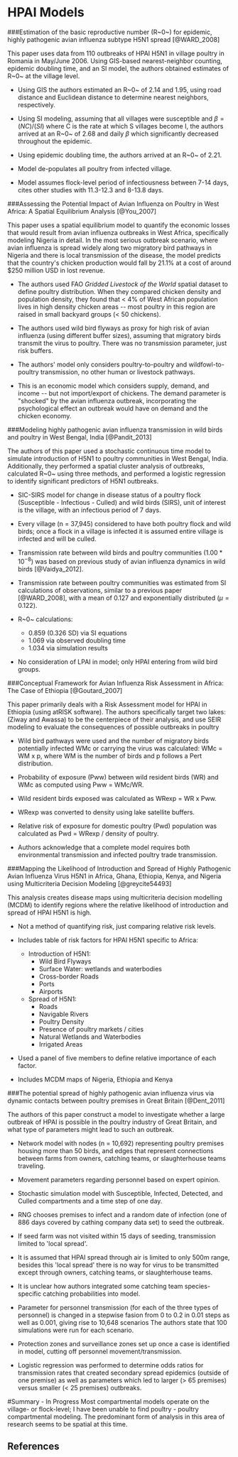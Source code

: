# HPAI Models



###Estimation of the basic reproductive number (R~0~) for epidemic, highly pathogenic avian influenza subtype H5N1 spread [@WARD_2008]  

This paper uses data from 110 outbreaks of HPAI H5N1 in village poultry in Romania in May/June 2006. Using GIS-based nearest-neighbor counting, epidemic doubling time, and an SI model, the authors obtained estimates of R~0~ at the village level. 

- Using GIS the authors estimated an R~0~ of 2.14 and 1.95, using road distance and Euclidean distance to determine nearest neighbors, respectively. 

- Using SI modeling, assuming that all villages were susceptible and $\beta = (NC)/(SI)$ where C is the rate at which S villages become I, the authors arrived at an R~0~ of 2.68 and daily $\beta$ which significantly decreased throughout the epidemic. 

- Using epidemic doubling time, the authors arrived at an R~0~ of 2.21.

- Model de-populates all poultry from infected village.

- Model assumes flock-level period of infectiousness between 7-14 days, cites other studies with 11.3-12.3 and 8-13.8 days.

###Assessing the Potential Impact of Avian Influenza on Poultry in West Africa: A Spatial Equilibrium Analysis [@You_2007]

This paper uses a spatial equilibrium model to quantify the economic losses that would result from avian influenza outbreaks in West Africa, specifically modeling Nigeria in detail. In the most serious outbreak scenario, where avian influenza is spread widely along two migratory bird pathways in Nigeria and there is local transmission of the disease, the model predicts that the country's chicken production would fall by 21.1% at a cost of around $250 million USD in lost revenue. 

- The authors used FAO *Gridded Livestock of the World* spatial dataset to define poultry distribution. When they compared chicken density and population density, they found that < 4% of West African population lives in high density chicken areas -- most poultry in this region are raised in small backyard groups (< 50 chickens).

- The authors used wild bird flyways as proxy for high risk of avian influenza (using different buffer sizes), assuming that migratory birds transmit the virus to poultry. There was no transmission parameter, just risk buffers.  

- The authors' model only considers poultry-to-poultry and wildfowl-to-poultry transmission, no other human or livestock pathways. 

- This is an economic model which considers supply, demand, and income -- but not import/export of chickens. The demand parameter is "shocked" by the avian influenza outbreak, incorporating the psychological effect an outbreak would have on demand and the chicken economy.

###Modeling highly pathogenic avian influenza transmission in wild birds and poultry in West Bengal, India [@Pandit_2013]

The authors of this paper used a stochastic continuous time model to simulate introduction of H5N1 to poultry communities in West Bengal, India. Additionally, they performed a spatial cluster analysis of outbreaks, calculated R~0~ using three methods, and performed a logistic regression to identify significant predictors of H5N1 outbreaks.

- SIC-SIRS model for change in disease status of a poultry flock (Susceptible - Infectious - Culled) and wild birds (SIRS), unit of interest is the village, with an infectious period of 7 days.  

- Every village (n = 37,945) considered to have both poultry flock and wild birds; once a flock in a village is infected it is assumed entire village is infected and will be culled. 

- Transmission rate between wild birds and poultry communities ($1.00 * 10^{-8}$) was based on previous study of avian influenza dynamics in wild birds [@Vaidya_2012].

- Transmission rate between poultry communities was estimated from SI calculations of observations, similar to a previous paper [@WARD_2008], with a mean of 0.127 and exponentially distributed ($\mu = 0.122$).

- R~0~ calculations: 
    - 0.859 (0.326 SD) via  SI equations
    - 1.069 via observed doubling time 
    - 1.034 via simulation results

- No consideration of LPAI in model; only HPAI entering from wild bird groups.

###Conceptual Framework for Avian Influenza Risk Assessment in Africa: The Case of Ethiopia [@Goutard_2007]

This paper primarily deals with a Risk Assessment model for HPAI in Ethiopia (using atRISK software). The authors specifically target two lakes: (Ziway and Awassa) to be the centerpiece of their analysis, and use SEIR modeling to evaluate the consequences of possible outbreaks in poultry

- Wild bird pathways were used and the number of migratory birds potentially infected WMc or carrying the virus was calculated: WMc = WM x p, where WM is the number of birds and p follows a Pert distribution. 

- Probability of exposure (Pww) between wild resident birds (WR) and WMc as computed using Pww = WMc/WR.

- Wild resident birds exposed was calculated as WRexp = WR x Pww.

- WRexp was converted to density using lake satellite buffers.

- Relative risk of exposure for domestic poultry (Pwd) population was calculated as Pwd = WRexp / density of poultry.

- Authors acknowledge that a complete model requires both environmental transmission and infected poultry trade transmission. 

###Mapping the Likelihood of Introduction and Spread of Highly Pathogenic Avian Influenza Virus H5N1 in Africa, Ghana, Ethiopia, Kenya, and Nigeria using Multicriteria Decision Modeling [@greycite54493]  

This analysis creates disease maps using multicriteria decision modelling (MCDM) to identify regions where the relative likelihood of introduction and spread of HPAI H5N1 is high. 

- Not a method of quantifying risk, just comparing relative risk levels. 

- Includes table of risk factors for HPAI H5N1 specific to Africa:
  - Introduction of H5N1:
    - Wild Bird Flyways
    - Surface Water: wetlands and waterbodies
    - Cross-border Roads
    - Ports
    - Airports
  - Spread of H5N1:
    - Roads
    - Navigable Rivers
    - Poultry Density
    - Presence of poultry markets / cities
    - Natural Wetlands and Waterbodies
    - Irrigated Areas
    
- Used a panel of five members to define relative importance of each factor.

- Includes MCDM maps of Nigeria, Ethiopia and Kenya

###The potential spread of highly pathogenic avian influenza virus via dynamic contacts between poultry premises in Great Britain [@Dent_2011]

The authors of this paper construct a model to investigate whether a large outbreak of HPAI is possible in the poultry industry of Great Britain, and what type of parameters might lead to such an outbreak.

- Network model with nodes (n = 10,692) representing poultry premises housing more than 50 birds, and edges that represent connections between farms from owners, catching teams, or slaughterhouse teams traveling. 

- Movement parameters regarding personnel based on expert opinion. 

- Stochastic simulation model with Susceptible, Infected, Detected, and Culled compartments and a time step of one day.  

- RNG chooses premises to infect and a random date of infection (one of 886 days covered by cathing company data set) to seed the outbreak.

- If seed farm was not visited within 15 days of seeding, transmission limited to 'local spread'. 

- It is assumed that HPAI spread through air is limited to only 500m range, besides this 'local spread' there is no way for virus to be transmitted except through owners, catching teams, or slaughterhouse teams. 

- It is unclear how authors integrated some catching team species-specific catching probabilities into model. 

- Parameter for personnel transmission (for each of the three types of personnel) is changed in a stepwise fasion from 0 to 0.2 in 0.01 steps as well as 0.001, giving rise to 10,648 scenarios The authors state that 100 simulations were run for each scenario. 

- Protection zones and surveillance zones set up once a case is identified in model, cutting off personnel movement/transmission. 

- Logistic regression was performed to determine odds ratios for transmission rates that created secondary spread epidemics (outside of one premise) as well as parameters which led to larger (> 65 premises) versus smaller (< 25 premises) outbreaks. 

#Summary - In Progress
Most compartmental models operate on the village- or flock-level; I have been unable to find poultry - poultry compartmental modeling. The predominant form of analysis in this area of research seems to be spatial at this time. 







## References

<div id="refs"></div>
